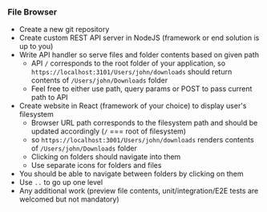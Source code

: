 ### File Browser

- Create a new git repository
- Create custom REST API server in NodeJS (framework or end solution is up to you)
- Write API handler so serve files and folder contents based on given path
  - API `/` corresponds to the root folder of your application, so `https://localhost:3101/Users/john/downloads` should return contents of `/Users/john/Downloads` folder
  - Feel free to either use path, query params or POST to pass current path to API
- Create website in React (framework of your choice) to display user's filesystem
  - Browser URL path corresponds to the filesystem path and should be updated accordingly (`/` === root of filesystem)
  - so `https://localhost:3001/Users/john/downloads` renders contents of `/Users/john/Downloads` folder
  - Clicking on folders should navigate into them
  - Use separate icons for folders and files
- You should be able to navigate between folders by clicking on them
- Use `..` to go up one level
- Any additional work (preview file contents, unit/integration/E2E tests are welcomed but not mandatory)
